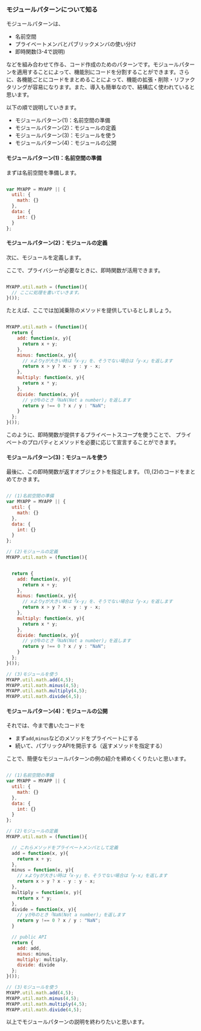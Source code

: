 ### モジュールパターンについて知る

モジュールパターンは、
- 名前空間
- プライベートメンバとパブリックメンバの使い分け
- 即時関数(3-4で説明)

などを組み合わせて作る、コード作成のためのパターンです。モジュールパターンを適用することによって、機能別にコードを分割することができます。さらに、各機能ごとにコードをまとめることによって、機能の拡張・削除・リファクタリングが容易になります。また、導入も簡単なので、結構広く使われていると思います。

以下の順で説明していきます。

- モジュールパターン(1)：名前空間の準備
- モジュールパターン(2)：モジュールの定義
- モジュールパターン(3)：モジュールを使う
- モジュールパターン(4)：モジュールの公開


#### モジュールパターン(1)：名前空間の準備

まずは名前空間を準備します。

```js

var MYAPP = MYAPP || {
  util: {
    math: {}
  },
  data: {
    int: {}
  }
};

```

#### モジュールパターン(2)：モジュールの定義

次に、モジュールを定義します。

ここで、プライバシーが必要なときに、即時関数が活用できます。

```js

MYAPP.util.math = (function(){
  // ここに処理を書いていきます。
}());

```

たとえば、ここでは加減乗除のメソッドを提供しているとしましょう。

```js

MYAPP.util.math = (function(){
  return {
    add: function(x, y){
      return x + y;
    },
    minus: function(x, y){
      // xよりyが大きい時は「x-y」を、そうでない場合は「y-x」を返します
      return x > y ? x - y : y - x;
    },
    multiply: function(x, y){
      return x * y;
    },
    divide: function(x, y){
      // yが0のとき「NaN(Not a number)」を返します
      return y !== 0 ? x / y : "NaN";
    }
  };
}());

```

このように、即時関数が提供するプライベートスコープを使うことで、
プライベートのプロパティとメソッドを必要に応じて宣言することができます。

#### モジュールパターン(3)：モジュールを使う

最後に、この即時関数が返すオブジェクトを指定します。
(1),(2)のコードをまとめてかきます。

```js

// (1)名前空間の準備
var MYAPP = MYAPP || {
  util: {
    math: {}
  },
  data: {
    int: {}
  }
};

// (2)モジュールの定義
MYAPP.util.math = (function(){


  return {
    add: function(x, y){
      return x + y;
    },
    minus: function(x, y){
      // xよりyが大きい時は「x-y」を、そうでない場合は「y-x」を返します
      return x > y ? x - y : y - x;
    },
    multiply: function(x, y){
      return x * y;
    },
    divide: function(x, y){
      // yが0のとき「NaN(Not a number)」を返します
      return y !== 0 ? x / y : "NaN";
    }
  };
}());

// (3)モジュールを使う
MYAPP.util.math.add(4,5);
MYAPP.util.math.minus(4,5);
MYAPP.util.math.multiply(4,5);
MYAPP.util.math.divide(4,5);

```

#### モジュールパターン(4)：モジュールの公開

それでは、今まで書いたコードを
- まず`add`,`minus`などのメソッドをプライベートにする
- 続いて、パブリックAPIを開示する（返すメソッドを指定する）

ことで、簡便なモジュールパターンの例の紹介を締めくくりたいと思います。


```js

// (1)名前空間の準備
var MYAPP = MYAPP || {
  util: {
    math: {}
  },
  data: {
    int: {}
  }
};

// (2)モジュールの定義
MYAPP.util.math = (function(){

  // これらメソッドをプライベートメンバとして定義
  add = function(x, y){
    return x + y;
  },
  minus = function(x, y){
    // xよりyが大きい時は「x-y」を、そうでない場合は「y-x」を返します
    return x > y ? x - y : y - x;
  },
  multiply = function(x, y){
    return x * y;
  },
  divide = function(x, y){
    // yが0のとき「NaN(Not a number)」を返します
    return y !== 0 ? x / y : "NaN";
  }

  // public API
  return {
    add: add,
    minus: minus,
    multiply: multiply,
    divide: divide
  };
}());

// (3)モジュールを使う
MYAPP.util.math.add(4,5);
MYAPP.util.math.minus(4,5);
MYAPP.util.math.multiply(4,5);
MYAPP.util.math.divide(4,5);

```

以上でモジュールパターンの説明を終わりたいと思います。
